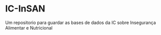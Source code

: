 # IC-InSAN
Um repositorio para guardar as bases de dados da IC sobre Insegurança Alimentar e Nutricional
